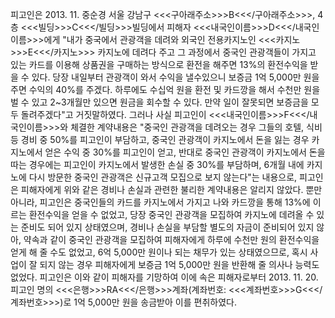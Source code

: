 피고인은 2013. 11. 중순경 서울 강남구 <<<구아래주소>>>B<<</구아래주소>>>, 4층 <<<빌딩>>>C<<</빌딩>>>빌딩에서 피해자 <<<내국인이름>>>D<<</내국인이름>>>에게 "내가 중국에서 관광객을 데려와 외국인 전용카지노인 <<<카지노>>>E<<</카지노>>> 카지노에 데려다 주고 그 과정에서 중국인 관광객들이 가지고 있는 카드를 이용해 상품권을 구매하는 방식으로 환전을 해주면 13%의 환전수익을 받을 수 있다. 당장 내일부터 관광객이 와서 수익을 낼수있으니 보증금 1억 5,000만 원을 주면 수익의 40%를 주겠다. 하루에도 수십억 원을 환전 및 카드깡을 해서 수천만 원을 벌 수 있고 2~3개월만 있으면 원금을 회수할 수 있다. 만약 일이 잘못되면 보증금을 모두 돌려주겠다"고 거짓말하였다.
그러나 사실 피고인이 <<<내국인이름>>>F<<</내국인이름>>>와 체결한 계약내용은 "중국인 관광객을 데려오는 경우 그들의 호텔, 식비 등 경비 중 50%를 피고인이 부담하고, 중국인 관광객이 카지노에서 돈을 잃는 경우 카지노에서 얻은 수익 중 30%를 피고인이 얻고, 반대로 중국인 관광객이 카지노에서 돈을 따는 경우에는 피고인이 카지노에서 발생한 손실 중 30%를 부담하며, 6개월 내에 카지노에 다시 방문한 중국인 관광객은 신규고객 모집으로 보지 않는다"는 내용으로, 피고인은 피해자에게 위와 같은 경비나 손실과 관련한 불리한 계약내용은 알리지 않았다.
뿐만 아니라, 피고인은 중국인들의 카드를 카지노에서 가지고 나와 카드깡을 통해 13%에 이르는 환전수익을 얻을 수 없었고, 당장 중국인 관광객을 모집하여 카지노에 데려올 수 있는 준비도 되어 있지 상태였으며, 경비나 손실을 부담할 별도의 자금이 준비되어 있지 않아, 약속과 같이 중국인 관광객을 모집하여 피해자에게 하루에 수천만 원의 환전수익을 얻게 해 줄 수도 없었고, 6억 5,000만 원이나 되는 채무가 있는 상태였으므로, 혹시 사업이 잘 되지 않는 경우 피해자에게 보증금 1억 5,000만 원을 반환해 줄 의사나 능력도 없었다.
피고인은 이와 같이 피해자를 기망하여 이에 속은 피해자로부터 2013. 11. 20. 피고인 명의 <<<은행>>>RA<<</은행>>>계좌(계좌번호: <<<계좌번호>>>G<<</계좌번호>>>)로 1억 5,000만 원을 송금받아 이를 편취하였다.